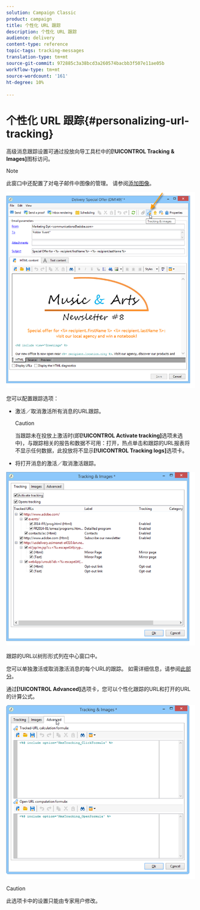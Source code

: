 ```yaml
---
solution: Campaign Classic
product: campaign
title: 个性化 URL 跟踪
description: 个性化 URL 跟踪
audience: delivery
content-type: reference
topic-tags: tracking-messages
translation-type: tm+mt
source-git-commit: 972885c3a38bcd3a260574bacbb3f507e11ae05b
workflow-type: tm+mt
source-wordcount: '161'
ht-degree: 10%

---
```



# 个性化 URL 跟踪{#personalizing-url-tracking}

高级消息跟踪设置可通过投放向导工具栏中的&#x200B;**[!UICONTROL Tracking & Images]**&#x200B;图标访问。

>[!NOTE]
>
>此窗口中还配置了对电子邮件中图像的管理。 请参阅[添加图像](../../delivery/using/defining-the-email-content.md#adding-images)。

![](assets/s_ncs_user_email_del_tracking_ico.png)

您可以配置跟踪选项：

* 激活／取消激活所有消息的URL跟踪。

   >[!CAUTION]
   >
   >当跟踪未在投放上激活时(即&#x200B;**[!UICONTROL Activate tracking]**&#x200B;选项未选中)，与跟踪相关的报告和数据不可用：打开，热点单击和跟踪的URL报表将不显示任何数据，此投放将不显示&#x200B;**[!UICONTROL Tracking logs]**&#x200B;选项卡。

* 将打开消息的激活／取消激活跟踪。

![](assets/s_ncs_user_email_del_tracking_param.png)

跟踪的URL以树形形式列在中心窗口中。

您可以单独激活或取消激活消息的每个URL的跟踪。 如需详细信息，请参阅[此部分](../../delivery/using/how-to-configure-tracked-links.md)。

通过&#x200B;**[!UICONTROL Advanced]**&#x200B;选项卡，您可以个性化跟踪的URL和打开的URL的计算公式。

![](assets/s_ncs_user_email_del_tracking_param_adv.png)

>[!CAUTION]
>
>此选项卡中的设置只能由专家用户修改。

